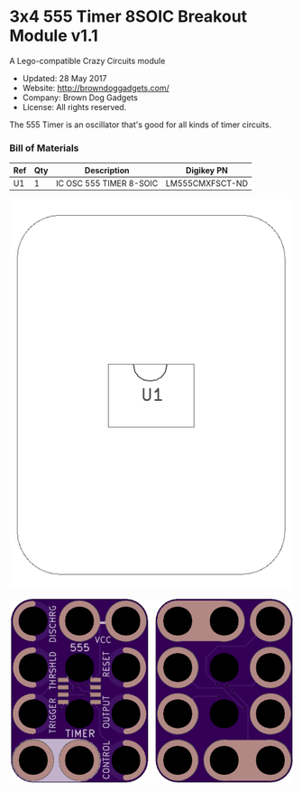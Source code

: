 <!--- start title --->
# 3x4 555 Timer 8SOIC Breakout Module v1.1
A Lego-compatible Crazy Circuits module

- Updated: 28 May 2017
- Website: http://browndoggadgets.com/
- Company: Brown Dog Gadgets
- License: All rights reserved.
<!--- end title --->

The 555 Timer is an oscillator that's good for all kinds of timer circuits.

<!--- bom start --->
### Bill of Materials

|Ref|Qty|Description|Digikey PN|
|---|---|-----------|------|
|U1|1|IC OSC 555 TIMER 8-SOIC|LM555CMXFSCT-ND|


<!--- bom end --->
![Assembly Diagram](assembly.png)

![Gerber Preview](preview.png)

